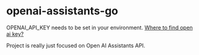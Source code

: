 # openai-assistants-go

OPENAI_API_KEY needs to be set in your environment. [Where to find open ai key?](https://help.openai.com/en/articles/4936850-where-do-i-find-my-openai-api-key)

Project is really just focused on Open AI Assistants API.
